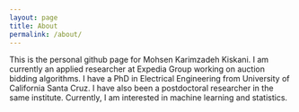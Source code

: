 ```yaml
---
layout: page
title: About
permalink: /about/
---
```


This is the personal github page for Mohsen Karimzadeh Kiskani. I am currently an applied researcher at Expedia Group working on auction bidding algorithms. I have a PhD in
Electrical Engineering from University of California Santa Cruz. I have also been a postdoctoral researcher in the same institute. Currently, I am interested in
machine learning and statistics.
